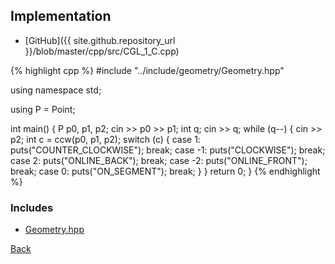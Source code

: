 ## Implementation

- [GitHub]({{ site.github.repository_url }}/blob/master/cpp/src/CGL_1_C.cpp)

{% highlight cpp %}
#include "../include/geometry/Geometry.hpp"

using namespace std;

using P = Point<float11>;

int main() {
  P p0, p1, p2;
  cin >> p0 >> p1;
  int q;
  cin >> q;
  while (q--) {
    cin >> p2;
    int c = ccw(p0, p1, p2);
    switch (c) {
    case 1: puts("COUNTER_CLOCKWISE"); break;
    case -1: puts("CLOCKWISE"); break;
    case 2: puts("ONLINE_BACK"); break;
    case -2: puts("ONLINE_FRONT"); break;
    case 0: puts("ON_SEGMENT"); break;
    }
  }
  return 0;
}
{% endhighlight %}

### Includes

- [Geometry.hpp](../include/geometry/Geometry)

[Back](..)

